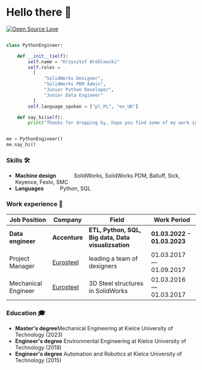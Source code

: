 # Hello there 👋

[![Open Source Love](https://badges.frapsoft.com/os/v1/open-source.svg?v=102)](https://github.com/ellerbrock/open-source-badge/)


```python

class PythonEngineer:

    def __init__(self):
        self.name = "Krzysztof Wróblewski"
        self.roles =
          [
              "SolidWorks Designer",
              "SolidWorks PDM Admin",
              "Junior Python Developer",
              "Junior Data Engineer"
          ]
        self.language_spoken = ["pl_PL", "en_UK"]

    def say_hi(self):
        print("Thanks for dropping by, hope you find some of my work interesting.")


me = PythonEngineer()
me.say_hi()
```

### Skills 🛠️

- **Machine design**&nbsp;&nbsp;&nbsp;&nbsp;&nbsp;&nbsp;&nbsp; &nbsp; &nbsp;
SolidWorks, SolidWorks PDM, Balluff, Sick, Keyence, Festo, SMC
- **Languages**&nbsp;&nbsp;&nbsp;&nbsp;&nbsp;&nbsp;&nbsp; &nbsp; &nbsp;Python, SQL


### Work experience 👔
| Job Position          | Company        | Field                           | Work Period                |
| --------------------- | -------------- | ------------------------------- | -------------------------- |
| **Data engineer**     | **Accenture** |  **ETL, Python, SQL, Big data, Data visualizsation**         | **01.03.2022 - 01.03.2023** |
|Project Manager     | [Eurosteel](https://http://www.eurosteel.pl)          | leading a team of designers  | 01.03.2017 — 01.09.2017    |
| Mechanical Engineer     | [Eurosteel](https://http://www.eurosteel.pl)          | 3D Steel structures in SolidWorks  | 01.03.2016 — 01.03.2017    |


### Education 🎓
- **Master's degree**Mechanical Engineering at Kielce University of Technology (2023)
- **Engineer's degree** Environmental Engineering at Kielce University of Technology (2018)
- **Engineer's degree** Automation and Robotics at Kielce University of Technology (2015)
